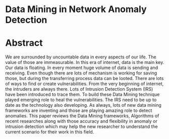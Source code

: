 # Data Mining in Network Anomaly Detection
# Abstract
We are surrounded by uncountable data in every aspects of our life. The value of those are immeasurable. In this era of internet, data is the main key. Our data is floating. In every moment huge volume of data is sending and receiving. Even though there are lots of mechanism is working for saving those, but during the transferring process data can be looted. There are lots of ways to find or create vulnerabilities. From the very beginning of internet, the intruders are always there. Lots of Intrusion Detection System (IRS) have been introduced to trace them. To build these Data Mining technique played emerging role to heal the vulnerabilities. The IRS need to be up to date as the technology also developing. As always, lots of new data mining frameworks are inventing and those are playing amazing role to detect anomalies. This paper reviews the Data Mining frameworks, Algorithms of recent researches along with those accuracy and flexibility in anomaly or intrusion detection which may help the new researcher to understand the current scenario for their work in this field.
